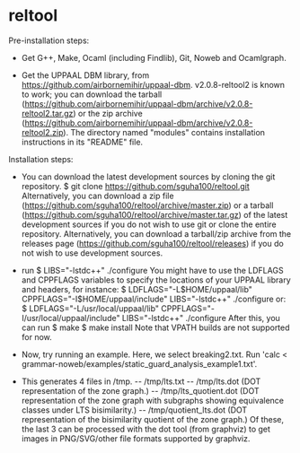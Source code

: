 reltool
===============

Pre-installation steps:

- Get G++, Make, Ocaml (including Findlib), Git, Noweb and Ocamlgraph.

- Get the UPPAAL DBM library, from
  https://github.com/airbornemihir/uppaal-dbm. v2.0.8-reltool2 is
  known to work; you can download the tarball
  (https://github.com/airbornemihir/uppaal-dbm/archive/v2.0.8-reltool2.tar.gz)
  or the zip archive
  (https://github.com/airbornemihir/uppaal-dbm/archive/v2.0.8-reltool2.zip). The
  directory named "modules" contains installation instructions in its
  "README" file.

Installation steps:

- You can download the latest development sources by cloning the git
  repository.
$ git clone https://github.com/sguha100/reltool.git
  Alternatively, you can download a zip file
  (https://github.com/sguha100/reltool/archive/master.zip)
  or a tarball
  (https://github.com/sguha100/reltool/archive/master.tar.gz)
  of the latest development sources if you do not wish to use git or
  clone the entire repository.
  Alternatively, you can download a tarball/zip archive from the
  releases page
  (https://github.com/sguha100/reltool/releases) if you
  do not wish to use development sources.
- run
$ LIBS="-lstdc++" ./configure
  You might have to use the LDFLAGS and CPPFLAGS variables to specify
  the locations of your UPPAAL library and headers, for instance:
$ LDFLAGS="-L$HOME/uppaal/lib" CPPFLAGS="-I$HOME/uppaal/include" LIBS="-lstdc++" ./configure
  or:
$ LDFLAGS="-L/usr/local/uppaal/lib" CPPFLAGS="-I/usr/local/uppaal/include" LIBS="-lstdc++" ./configure
  After this, you can run
$ make
$ make install
  Note that VPATH builds are not supported for now.

- Now, try running an example. Here, we select breaking2.txt. Run 'calc < grammar-noweb/examples/static_guard_analysis_example1.txt'.

- This generates 4 files in /tmp.
-- /tmp/lts.txt
-- /tmp/lts.dot (DOT representation of the zone graph.)
-- /tmp/lts_quotient.dot (DOT representation of the zone graph with subgraphs showing equivalence classes under LTS bisimilarity.)
-- /tmp/quotient_lts.dot (DOT representation of the bisimilarity quotient of the zone graph.)
  Of these, the last 3 can be processed with the dot tool (from graphviz) to get images in PNG/SVG/other file formats supported by graphviz.
